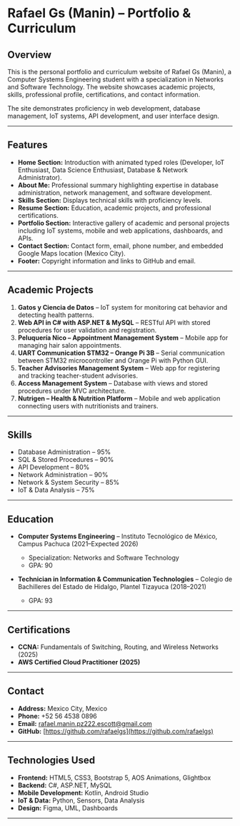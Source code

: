 # Rafael Gs (Manin) – Portfolio & Curriculum

## Overview
This is the personal portfolio and curriculum website of Rafael Gs (Manin), a Computer Systems Engineering student with a specialization in Networks and Software Technology. The website showcases academic projects, skills, professional profile, certifications, and contact information.

The site demonstrates proficiency in web development, database management, IoT systems, API development, and user interface design.

---

## Features

- **Home Section:** Introduction with animated typed roles (Developer, IoT Enthusiast, Data Science Enthusiast, Database & Network Administrator).  
- **About Me:** Professional summary highlighting expertise in database administration, network management, and software development.  
- **Skills Section:** Displays technical skills with proficiency levels.  
- **Resume Section:** Education, academic projects, and professional certifications.  
- **Portfolio Section:** Interactive gallery of academic and personal projects including IoT systems, mobile and web applications, dashboards, and APIs.  
- **Contact Section:** Contact form, email, phone number, and embedded Google Maps location (Mexico City).  
- **Footer:** Copyright information and links to GitHub and email.

---

## Academic Projects

1. **Gatos y Ciencia de Datos** – IoT system for monitoring cat behavior and detecting health patterns.  
2. **Web API in C# with ASP.NET & MySQL** – RESTful API with stored procedures for user validation and registration.  
3. **Peluquería Nico – Appointment Management System** – Mobile app for managing hair salon appointments.  
4. **UART Communication STM32 – Orange Pi 3B** – Serial communication between STM32 microcontroller and Orange Pi with Python GUI.  
5. **Teacher Advisories Management System** – Web app for registering and tracking teacher-student advisories.  
6. **Access Management System** – Database with views and stored procedures under MVC architecture.  
7. **Nutrigen – Health & Nutrition Platform** – Mobile and web application connecting users with nutritionists and trainers.

---

## Skills

- Database Administration – 95%  
- SQL & Stored Procedures – 90%  
- API Development – 80%  
- Network Administration – 90%  
- Network & System Security – 85%  
- IoT & Data Analysis – 75%  

---

## Education

- **Computer Systems Engineering** – Instituto Tecnológico de México, Campus Pachuca (2021–Expected 2026)  
  - Specialization: Networks and Software Technology  
  - GPA: 90  

- **Technician in Information & Communication Technologies** – Colegio de Bachilleres del Estado de Hidalgo, Plantel Tizayuca (2018–2021)  
  - GPA: 93  

---

## Certifications

- **CCNA:** Fundamentals of Switching, Routing, and Wireless Networks (2025)  
- **AWS Certified Cloud Practitioner (2025)**  

---

## Contact

- **Address:** Mexico City, Mexico  
- **Phone:** +52 56 4538 0896  
- **Email:** rafael.manin.pz222.escott@gmail.com  
- **GitHub:** [https://github.com/rafaelgs](https://github.com/rafaelgs)  

---

## Technologies Used

- **Frontend:** HTML5, CSS3, Bootstrap 5, AOS Animations, Glightbox  
- **Backend:** C#, ASP.NET, MySQL  
- **Mobile Development:** Kotlin, Android Studio  
- **IoT & Data:** Python, Sensors, Data Analysis  
- **Design:** Figma, UML, Dashboards  

---

